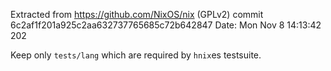 Extracted from https://github.com/NixOS/nix (GPLv2)
commit 6c2af1f201a925c2aa632737765685c72b642847
Date:   Mon Nov 8 14:13:42 202

Keep only `tests/lang` which are required by `hnix`es testsuite.
